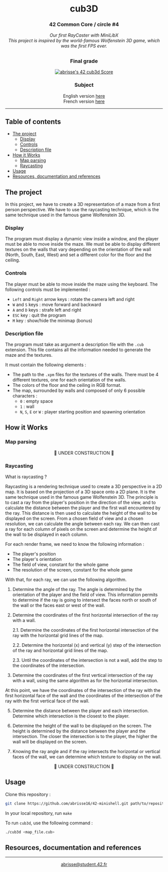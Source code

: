 <div align=center>

# cub3D

### 42 Common Core / circle #4
<i>Our first RayCaster with MiniLibX
<br>
This project is inspired by the world-famous Wolfenstein 3D game, which was the first FPS ever.</i>

##

### Final grade
[![abrisse's 42 cub3d Score](https://badge42.vercel.app/api/v2/cl1rqvecz002109l7rv0oprry/project/3105810)](https://github.com/JaeSeoKim/badge42)

### Subject
English version [here](https://cdn.intra.42.fr/pdf/pdf/90204/en.subject.pdf)
<br>
French version [here](https://cdn.intra.42.fr/pdf/pdf/90205/fr.subject.pdf)

</div>

---

## Table of contents

- [The project](#the-project)
	- [Display](#display)
	- [Controls](#controls)
	- [Description file](#description-file)
- [How it Works](#how-it-works)
	- [Map parsing](#map-parsing)
	- [Raycasting](#raycasting)
- [Usage](#usage)
- [Resources, documentation and references](#resources-documentation-and-references)


## The project

In this project, we have to create a 3D representation of a maze from a first person perspective. We have to use the raycasting technique, which is the same technique used in the famous game Wolfenstein 3D.

### Display

The program must display a dynamic view inside a window, and the player must be able to move inside the maze.
We must be able to display different textures on the walls that vary depending on the orientation of the wall (North, South, East, West) and set a different color for the floor and the ceiling.

### Controls

The player must be able to move inside the maze using the keyboard. The following controls must be implemented :
- `Left` and `Right` arrow keys : rotate the camera left and right
- `W` and `S` keys : move forward and backward
- `A` and `D` keys : strafe left and right
- `ESC` key : quit the program
- `M` key : show/hide the minimap (bonus)

### Description file

The program must take as argument a description file with the `.cub` extension. This file contains all the information needed to generate the maze and the textures.

It must contain the following elements :
- The path to the `.xpm` files for the textures of the walls. There must be 4 different textures, one for each orientation of the walls.
- The colors of the floor and the ceiling in RGB format.
- The map, surrounded by walls and composed of only 6 possible characters :
	- `0` : empty space
	- `1` : wall
	- `N`, `S`, `E` or `W` : player starting position and spawning orientation


## How it Works

### Map parsing

<p align=center>
	🚧 UNDER CONSTRUCTION 🚧
</p>

### Raycasting

What is raycasting ?

Raycasting is a rendering technique used to create a 3D perspective in a 2D map. It is based on the projection of a 3D space onto a 2D plane. It is the same technique used in the famous game Wolfenstein 3D.
The principle is to cast a ray from the player's position in the direction of the view, and to calculate the distance between the player and the first wall encountered by the ray. This distance is then used to calculate the height of the wall to be displayed on the screen.
From a chosen field of view and a chosen resolution, we can calculate the angle between each ray. We can then cast a ray for each column of pixels on the screen and determine the height of the wall to be displayed in each column.


For each render frame, we need to know the following information :
- The player's position
- The player's orientation
- The field of view, constant for the whole game
- The resolution of the screen, constant for the whole game

With that, for each ray, we can use the following algorithm.

1. Determine the angle of the ray. The angle is determined by the orientation of the player and the field of view. This information permits to determine if the ray is going to intersect the faces north or south of the wall or the faces east or west of the wall.

2. Determine the coordinates of the first horizontal intersection of the ray with a wall.

	2.1. Determine the coordinates of the first horizontal intersection of the ray with the horizontal grid lines of the map.
	
	2.2. Determine the horizontal (x) and vertical (y) step of the intersection of the ray and horizontal grid lines of the map.

	2.3. Until the coordinates of the intersection is not a wall, add the step to the coordinates of the intersection.

3. Determine the coordinates of the first vertical intersection of the ray with a wall, using the same algorithm as for the horizontal intersection.

At this point, we have the coordinates of the intersection of the ray with the first horizontal face of the wall and the coordinates of the intersection of the ray with the first vertical face of the wall.

5. Determine the distance between the player and each intersection. Determine which intersection is the closest to the player.

6. Determine the height of the wall to be displayed on the screen. The height is determined by the distance between the player and the intersection. The closer the intersection is to the player, the higher the wall will be displayed on the screen.

7. Knowing the ray angle and if the ray intersects the horizontal or vertical faces of the wall, we can determine which texture to display on the wall.

<p align=center>
	🚧 UNDER CONSTRUCTION 🚧
</p>

## Usage

Clone this repository :

```sh
git clone https://github.com/abrisse16/42-minishell.git path/to/repository
```

In your local repository, run `make`

To run `cub3d`, use the following command :

```sh
./cub3d <map_file.cub>
```

## Resources, documentation and references


---
<div align=center>
	<a href="mailto:abrisse@student.42.fr">abrisse@student.42.fr</a>
</div>